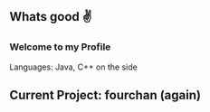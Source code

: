 ## Whats good ✌

### Welcome to my Profile

Languages: Java, C++ on the side

## Current Project: fourchan (again)
